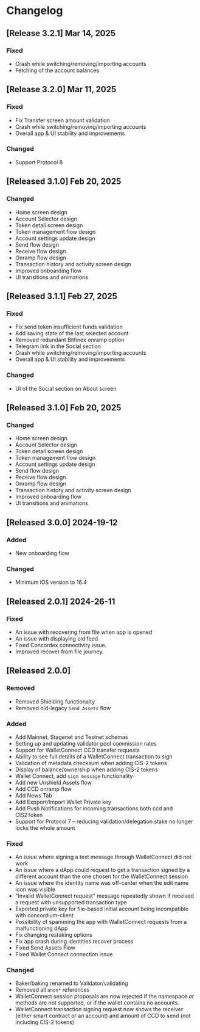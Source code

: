 # Changelog

## [Release 3.2.1] Mar 14, 2025

### Fixed
- Crash while switching/removing/importing accounts
- Fetching of the account balances

## [Release 3.2.0] Mar 11, 2025

### Fixed
- Fix Transfer screen amount validation
- Crash while switching/removing/importing accounts
- Overall app & UI stability and improvements

### Changed
- Support Protocol 8

## [Released 3.1.0] Feb 20, 2025

### Changed
- Home screen design
- Account Selector design
- Token detail screen design
- Token management flow design
- Account settings update design
- Send flow design
- Receive flow design
- Onramp flow design
- Transaction history and activity screen design
- Improved onboarding flow
- UI transitions and animations

## [Released 3.1.1] Feb 27, 2025

### Fixed
- Fix send token insufficient funds validation
- Add saving state of the last selected account
- Removed redundant Bitfinex onramp option
- Telegram link in the Social section
- Crash while switching/removing/importing accounts
- Overall app & UI stability and improvements

### Changed
- UI of the Social section on About screen

## [Released 3.1.0] Feb 20, 2025

### Changed
- Home screen design
- Account Selector design
- Token detail screen design
- Token management flow design
- Account settings update design
- Send flow design
- Receive flow design
- Onramp flow design
- Transaction history and activity screen design
- Improved onboarding flow
- UI transitions and animations

## [Released 3.0.0] 2024-19-12

### Added
- New onboarding flow

### Changed
- Minimum iOS version to 16.4


## [Released 2.0.1] 2024-26-11

### Fixed
- An issue with recovering from file when app is opened
- An issue with displaying old feed
- Fixed Concordex connectivity issue.
- Improved recover from file journey.

## [Released 2.0.0]

### Removed
- Removed Shielding functionalty
- Removed old-legacy `Send Assets` flow 

### Added
- Add Mainnet, Stagenet and Testnet schemas
- Setting up and updating validator pool commission rates
- Support for WalletConnect CCD transfer requests
- Ability to see full details of a WalletConnect transaction to sign
- Validation of metadata checksum when adding CIS-2 tokens
- Display of balance/ownership when adding CIS-2 tokens
- Wallet Connect, add `sign message` functionality 
- Add new Unshield Assets flow
- Add CCD onramp flow
- Add News Tab
- Add Expport/Import Wallet Private key
- Add Push Notifications for incoming transactions both ccd and CIS2Token
- Support for Protocol 7 – reducing validation/delegation stake no longer locks the whole amount 

### Fixed
- An issue where signing a text message through WalletConnect did not work
- An issue where a dApp could request to get a transaction signed by a different account than the one chosen for the WalletConnect session
- An issue where the identity name was off-center when the edit name icon was visible
- "Invalid WalletConnect request" message repeatedly shown if received a request with unsupported transaction type
- Exported private key for file-based initial account being incompatible with concordium-client
- Possibility of spamming the app with WalletConnect requests from a malfunctioning dApp
- Fix changing restaking options
- Fix app crash during identities recover process
- Fixed Send Assets Flow
- Fixed Wallet Connect connection issue

### Changed
- Baker/baking renamed to Validator/validating
- Removed all `anon*` references 
- WalletConnect session proposals are now rejected if the namespace or methods are not supported, or if the wallet contains no accounts.
- WalletConnect transaction signing request now shows the receiver
(either smart contract or an account) and amount of CCD to send (not including CIS-2 tokens)
